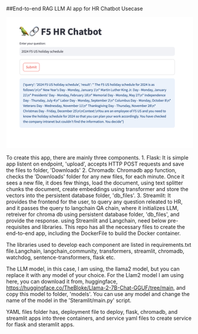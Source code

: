##End-to-end RAG LLM AI app for HR Chatbot Usecase

![alt text](F5_US_holiday_schedule.png)

To create this app, there are mainly three components.
     1. Flask: It is simple app listent on endpoint, 'upload', accepts HTTP POST requests and save the files to folder, 'Downloads'
     2. Chromadb: Chromadb app function, checks the 'Downloads' folder for any new files, for each minute. Once it sees a new file, it does few things, load the document, using text splitter chunks the document, create embeddings using transformer and store the vectors into the persistent database folder, 'db_files'.
     3. Streamlit: It provides the frontend for the user, to query any question releated to HR, and it passes the query to langchain QA chain, where it initializes LLM, retreiver for chroma db using persistent database folder, 'db_files', and provide the response.
         using Streamlit and Langchain, need below pre-requisites and libraries. This repo has all the necessary files to create the end-to-end app, including the DockerFile to build the Docker container.

The libraries used to develop each component are listed in requirements.txt file.Langchain, langchain_community, transformers, streamlit, chromadb, watchdog, sentence-transformers, flask etc.

The LLM model, in this case, I am using, the llama2 model, but you can replace it with any model of your choice. For the Llam2 model I am using here, you can download it from, huggingface, https://huggingface.co/TheBloke/Llama-2-7B-Chat-GGUF/tree/main, and copy this model to folder, 'models'. You can use any model and change the name of the model in the 'Steramlit/main.py' script.

YAML files folder has, deployment file to deploy, flask, chromadb, and streamlit apps into three containers, and service yaml files to create service for flask and steramlit apps.
